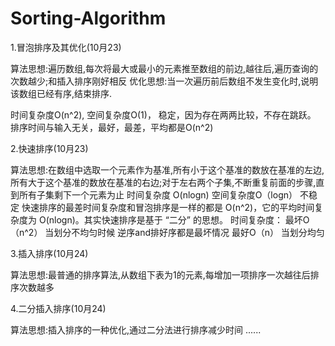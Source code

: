 # Sorting-Algorithm
1.冒泡排序及其优化(10月23)
  
  算法思想:遍历数组,每次将最大或最小的元素推至数组的前边,越往后,遍历查询的次数越少;和插入排序刚好相反
  优化思想:当一次遍历前后数组不发生变化时,说明该数组已经有序,结束排序.
  
  时间复杂度O(n^2), 空间复杂度O(1)， 稳定，因为存在两两比较，不存在跳跃。
  排序时间与输入无关，最好，最差，平均都是O(n^2)

2.快速排序(10月23)

  算法思想:在数组中选取一个元素作为基准,所有小于这个基准的数放在基准的左边,所有大于这个基准的数放在基准的右边;对于左右两个子集,不断重复前面的步骤,直到所有子集剩下一个元素为止
  时间复杂度 O(nlogn) 空间复杂度O（logn） 不稳定 
  快速排序的最差时间复杂度和冒泡排序是一样的都是 O(n^2)，它的平均时间复杂度为 O(nlogn)。其实快速排序是基于 “二分” 的思想。
  时间复杂度：
  最坏O（n^2） 当划分不均匀时候 逆序and排好序都是最坏情况
  最好O（n） 当划分均匀

3.插入排序(10月24)
 
  算法思想:最普通的排序算法,从数组下表为1的元素,每增加一项排序一次越往后排序次数越多

4.二分插入排序(10月24)

  算法思想:插入排序的一种优化,通过二分法进行排序减少时间
......


